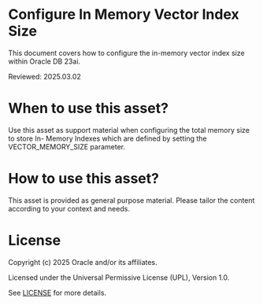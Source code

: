 # Configure In Memory Vector Index Size
 
This document covers how to configure the in-memory vector index size within Oracle DB 23ai.

Reviewed: 2025.03.02
 

# When to use this asset?

Use this asset as support material when configuring the total memory size to store In-
Memory Indexes which are defined by setting the VECTOR_MEMORY_SIZE parameter.


# How to use this asset?

This asset is provided as general purpose material. Please tailor the content according to your context and needs.


# License
 
Copyright (c) 2025 Oracle and/or its affiliates.
 
Licensed under the Universal Permissive License (UPL), Version 1.0.
 
See [LICENSE](https://github.com/oracle-devrel/technology-engineering/blob/main/LICENSE) for more details.
